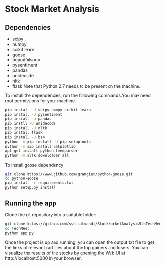 # Stock Market Analysis

## Dependencies

   - scipy
   - numpy 
   - scikit learn
   - goose 
   - beautifulsoup
   - pysentiment
   - pandas
   - unidecode 
   - nltk 
   - flask
Note that Python 2.7 needs to be present on the machine.

To install the dependencies, run the following commands.You may need root permissions for your machine.

```sh
pip install -U scipy numpy scikit-learn
pip install -U pysentiment
pip install -U pandas
pip instll -U unidecode
pip install -U nltk
pip install flask
pip install -U bs4
python -m pip install -U pip setuptools
python -m pip install matplotlib
apt-get install python-feedparser
python -m nltk.downloader all
```
To install goose dependency
```sh
git clone https://www.github.com/grangier/python-goose.git
cd python-goose
pip install -r requirements.txt
python setup.py install
```

## Running the app
Clone the git repository into a suitable folder:
```sh
git clone https://github.com/ssh-iitmandi/StockMarketAnalysis5thTechMeet.git/
cd TechMeet
python app.py
```
Once the project is up and running, you can open the output.txt file to get the links of relevant rarticles about the top gainers and losers. You can visualize the results of the stocks by opening the Web UI at http://localhost:5000 in your browser.